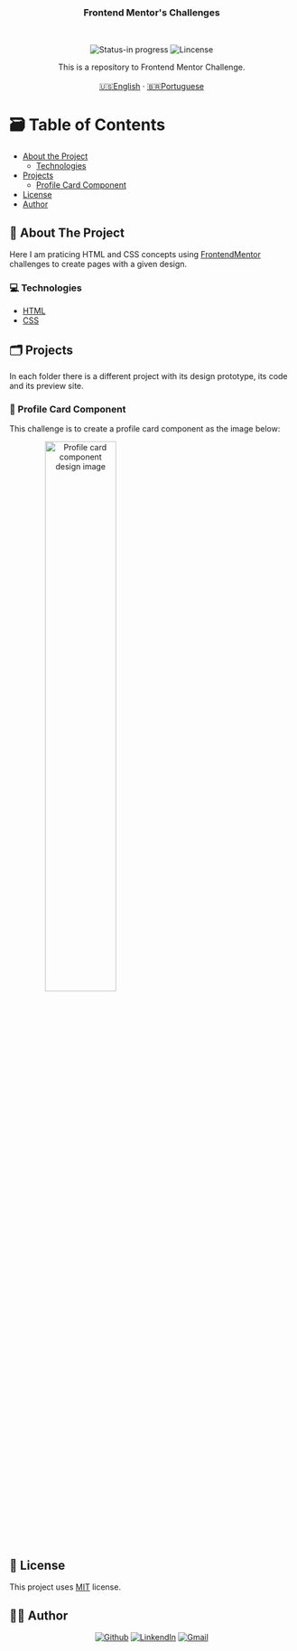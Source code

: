 <h3 align="center">Frontend Mentor's Challenges</h3>
</br> 

<p align="center">
      <img src="https://img.shields.io/badge/status-in%20progress-brightgreen" alt="Status-in progress" />
      <img src="https://img.shields.io/static/v1?label=Lincense&message=MIT&color=0000ff " alt="Lincense" />
</p>

<p align="center">
  This is a repository to Frontend Mentor Challenge.
  <br />
  <br />
  <a href="README.md">🇺🇸English</a>
   ·
  <a href="README-pt.md">🇧🇷Portuguese</a>
</p>

<!-- TABLE OF CONTENTS -->
# :card_file_box: Table of Contents

* [About the Project](#book-about-the-project)
  * [Technologies](#computer-technologies)
* [Projects](#card_index_dividers-projects)
  * [Profile Card Component](#pushpin-profile-card-component)
* [License](#page_facing_up-license)
* [Author](#woman_technologist-author)

## :book: About The Project

Here I am praticing HTML and CSS concepts using [FrontendMentor](https://www.frontendmentor.io/) challenges to create pages with a given design. 

### :computer: Technologies

* [HTML](https://html.com)
* [CSS](https://devdocs.io/css/)

## :card_index_dividers: Projects

In each folder there is a different project with its design prototype, its code and its preview site.

### :pushpin: Profile Card Component

This challenge is to create a profile card component as the image below:

<span align='center'>
  <img src="https://user-images.githubusercontent.com/62452619/105778278-daeb3b80-5f4a-11eb-9d26-4306be490cd0.jpg" alt="Profile card component design image" width='50%' />
</span>

## :page_facing_up: License

This project uses [MIT](https://github.com/3salles/frontendMentor/blob/develop/LICENSE.md) license.

## ‍:woman_technologist: Author

<p align="center">
  <a href="https://github.com/3salles"><img src="https://img.shields.io/badge/-Github-000?style=flat-square&logo=Github&logoColor=white&link=https://github.com/3salles" alt="Github" /></a>
  <a href="https://www.linkedin.com/in/beatriz-salles-b701a31a6/"><img src="https://img.shields.io/badge/-LinkedIn-blue?style=flat-square&logo=Linkedin&logoColor=white&link=https://www.linkedin.com/in/beatriz-salles-b701a31a6" alt="LinkendIn" /></a>
  <a href="mailto:beatrizsallesss@gmail.com"><img src="https://img.shields.io/badge/-Gmail-c14438?style=flat-square&logo=Gmail&logoColor=white&link=mailto:beatrizsallesss@gmail.com" alt="Gmail" /></a>